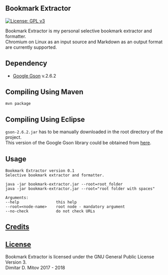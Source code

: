 Bookmark Extractor
--------------------------------------------------------------------------------
[![License: GPL v3](https://img.shields.io/badge/License-GPL%20v3-blue.svg)](./LICENSE.md)

Bookmark Extractor is my personal selective bookmark extractor and formatter.  
Chromium on Linux as an input source and Markdown as an output format are currently supported.

## Dependency
* [Google Gson](https://github.com/google/gson) v.2.6.2  

## Compiling Using Maven
```
mvn package  
```

## Compiling Using Eclipse
``gson-2.6.2.jar`` has to be manually downloaded in the root directory of the project.  
This version of the Google Gson library could be obtained from [here](https://repo1.maven.org/maven2/com/google/code/gson/gson/2.6.2/gson-2.6.2.jar).

## Usage
```
Bookmark Extractor version 0.1  
Selective bookmark extractor and formatter.  

java -jar bookmark-extractor.jar --root=root_folder  
java -jar bookmark-extractor.jar --root="root folder with spaces"  

Arguments:  
--help                this help  
--root=<node-name>    root node - mandatory argument  
--no-check            do not check URLs  
```

## [Credits](./CREDITS.md)

## [License](./LICENSE.md)
Bookmark Extractor is licensed under the GNU General Public License Version 3.  
Dimitar D. Mitov 2017 - 2018  
